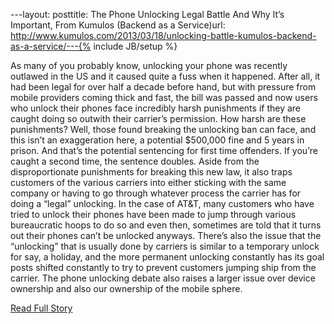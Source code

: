 ---layout: posttitle: The Phone Unlocking Legal Battle And Why It’s Important, From Kumulos (Backend as a Service)url: http://www.kumulos.com/2013/03/18/unlocking-battle-kumulos-backend-as-a-service/---{% include JB/setup %}<p>  As many of you probably know, unlocking your phone was recently outlawed in the US and it caused quite a fuss when it happened.  After all, it had been legal for over half a decade before hand, but with pressure from mobile providers coming thick and fast, the bill was passed and now users who unlock their phones face incredibly harsh punishments if they are caught doing so outwith their carrier’s permission.  How harsh are these punishments?  Well, those found breaking the unlocking ban can face, and this isn’t an exaggeration here, a potential $500,000 fine and 5 years in prison.  And that’s the potential sentencing for first time offenders.  If you’re caught a second time, the sentence doubles.  Aside from the disproportionate punishments for breaking this new law, it also traps customers of the various carriers into either sticking with the same company or having to go through whatever process the carrier has for doing a “legal” unlocking.  In the case of AT&T, many customers who have tried to unlock their phones have been made to jump through various bureaucratic hoops to do so and even then, sometimes are told that it turns out their phones can’t be unlocked anyways.  There’s also the issue that the “unlocking” that is usually done by carriers is similar to a temporary unlock for say, a holiday, and the more permanent unlocking constantly has its goal posts shifted constantly to try to prevent customers jumping ship from the carrier.  The phone unlocking debate also raises a larger issue over device ownership and also our ownership of the mobile sphere.<br /><p><a href="http://www.kumulos.com/2013/03/18/unlocking-battle-kumulos-backend-as-a-service/">Read Full Story</a></p>